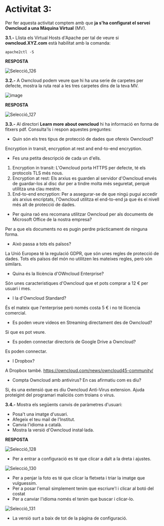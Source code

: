 # Activitat 3:

Per fer aquesta activitat comptem amb que **ja s'ha configurat el servei Owncloud a una Màquina Virtual** (MV).

**3.1.-** Llista els Virtual Hosts d'Apache per tal de veure si **owncloud.XYZ.com** està habilitat amb la comanda:

```
apache2ctl -S
``` 

**RESPOSTA**

![Selecció_126](https://user-images.githubusercontent.com/114162327/195623234-f5acc277-8201-4501-a9b8-fbd18ac662c5.png)

**3.2.-** A Owncloud podem veure que hi ha una serie de carpetes per defecte, mostra la ruta real a les tres carpetes dins de la teva MV.

![image](https://user-images.githubusercontent.com/110727546/194824543-c49bf482-ac93-432f-884c-d89487e587f3.png)


**RESPOSTA**

![Selecció_127](https://user-images.githubusercontent.com/114162327/195623546-eeba8ee1-ca0b-4d3c-9535-7a986daf9964.png)

**3.3.-** Al directori **Learn more about owncloud** hi ha informació en forma de fitxers pdf. Consulta'ls i respon aquestes preguntes:

- Quin són els tres tipus de protecció de dades que ofereix Owncloud?
 
Encryption in transit, encryption at rest and end-to-end encryption.

- Fes una petita descripció de cada un d'ells.

1. Encryption in transit: L'Owncloud porta HTTPS per defecte, té els protocols TLS més nous.
2. Encryption at rest: Els arxius es guarden al servidor d'Owncloud envés de guardar-los al disc dur per a tindre molta més seguretat, perquè utilitza una clau mestre.
3. End-to-end encryption: Per a assegurar-se de que ningú pugui accedir als arxius encriptats, l'Owncloud utilitza el end-to-end ja que és el nivell més alt de protecció de dades. 

- Per quina raó ens recomana utilitzar Owncloud per als documents de Microsoft Office de la nostra empresa?

Per a que els documents no es pugin perdre pràcticament de ninguna forma.

- Això passa a tots els països?

La Unió Europea té la regulació GDPR, que són unes regles de protecció de dades. Tots els països del món no utilitzen les mateixes regles, però són similars.

- Quina és la llicència d'OWncloud Enterprise?

Són unes caracteristiques d'Owncloud que et pots comprar a 12 € per usuari i mes.

- I la d'Owncloud Standard?

És el mateix que l'enterprise però només costa 5 € i no té llicencia comercial.

- Es poden veure videos en Streaming directament des de Owncloud?

Si que es pot veure.

- Es poden connectar directoris de Google Drive a Owncloud?

Es poden connectar.

- I Dropbox?

A Dropbox també.
https://owncloud.com/news/owncloud45-community/

- Compta Owncloud amb antivirus? En cas afirmatiu com es diu? 

Si, és una extensió que es diu Owncloud Anti-Virus extension. Ajuda proteigint del programari maliciós com troians o virus.

**3.4.-** Mostra els següents canvis de paràmetres d'usuari:

- Posa't una imatge d'usuari.
- Afegeix el teu mail de l'Institut.
- Canvia l'idioma a català.
- Mostra la versió d'Owncloud instal·lada.

**RESPOSTA**

![Selecció_128](https://user-images.githubusercontent.com/114162327/195662016-5005d087-b1e8-4b30-933d-33a46a69b508.png)

- Per a entrar a configuració es té que clicar a dalt a la dreta i ajustes.

![Selecció_130](https://user-images.githubusercontent.com/114162327/195661947-77171080-7456-40d8-92c9-3c68caf26b79.png)

- Per a penjar la foto es té que clicar la fletxeta i triar la imatge que vulguessim.
- Per a posar l'email simplement tenim que escriure'l i clicar al botó del costat
- Per a canviar l'idioma només el tenim que buscar i clicar-lo. 

![Selecció_131](https://user-images.githubusercontent.com/114162327/195662788-1a2b5010-0d75-47ce-a2a0-7f60d7c153a9.png)

- La versió surt a baix de tot de la pàgina de configuració. 




